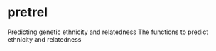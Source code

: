 # pretrel
Predicting genetic ethnicity and relatedness
The functions to predict ethnicity and relatedness
